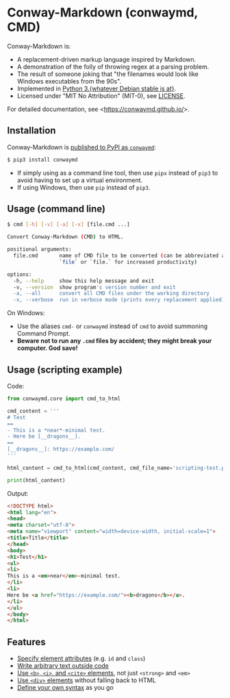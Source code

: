 # Conway-Markdown (conwaymd, CMD)

Conway-Markdown is:

- A replacement-driven markup language inspired by Markdown.
- A demonstration of the folly of throwing regex at a parsing problem.
- The result of someone joking that "the filenames would look like Windows executables from the 90s".
- Implemented in [Python 3.{whatever Debian stable is at}][python3].
- Licensed under "MIT No Attribution" (MIT-0), see [LICENSE].

For detailed documentation, see <<https://conwaymd.github.io/>>.

[python3]: https://packages.debian.org/stable/python3
[LICENSE]: LICENSE


## Installation

Conway-Markdown is [published to PyPI as `conwaymd`][pypi]:

```bash
$ pip3 install conwaymd
```

- If simply using as a command line tool, then use `pipx` instead of `pip3`
  to avoid having to set up a virtual environment.
- If using Windows, then use `pip` instead of `pip3`.

[pypi]: https://pypi.org/project/conwaymd/


## Usage (command line)

```bash
$ cmd [-h] [-v] [-a] [-x] [file.cmd ...]

Convert Conway-Markdown (CMD) to HTML.

positional arguments:
  file.cmd       name of CMD file to be converted (can be abbreviated as
                 `file` or `file.` for increased productivity)

options:
  -h, --help     show this help message and exit
  -v, --version  show program's version number and exit
  -a, --all      convert all CMD files under the working directory
  -x, --verbose  run in verbose mode (prints every replacement applied)
```

On Windows:
- Use the aliases `cmd-` or `conwaymd` instead of `cmd` to avoid summoning Command Prompt.
- **Beware not to run any `.cmd` files by accident; they might break your computer. God save!**


## Usage (scripting example)

Code:

```python
from conwaymd.core import cmd_to_html

cmd_content = '''
# Test
==
- This is a *near*-minimal test.
- Here be [__dragons__].
==
[__dragons__]: https://example.com/
'''

html_content = cmd_to_html(cmd_content, cmd_file_name='scripting-test.py')

print(html_content)
```

Output:

```html
<!DOCTYPE html>
<html lang="en">
<head>
<meta charset="utf-8">
<meta name="viewport" content="width=device-width, initial-scale=1">
<title>Title</title>
</head>
<body>
<h1>Test</h1>
<ul>
<li>
This is a <em>near</em>-minimal test.
</li>
<li>
Here be <a href="https://example.com/"><b>dragons</b></a>.
</li>
</ul>
</body>
</html>
```


## Features

- [Specify element attributes] (e.g. `id` and `class`)
- [Write arbitrary text outside code]
- [Use `<b>`, `<i>`, and `<cite>` elements], not just `<strong>` and `<em>`
- [Use `<div>` elements] without falling back to HTML
- [Define your own syntax] as you go

[Specify element attributes]:
  https://conwaymd.github.io/#cmd-attribute-specifications
[Write arbitrary text outside code]:
  https://conwaymd.github.io/#literals
[Use `<b>`, `<i>`, and `<cite>` elements]:
  https://conwaymd.github.io/#inline-semantics
[Use `<div>` elements]:
  https://conwaymd.github.io/#divisions
[Define your own syntax]:
  https://conwaymd.github.io/#replacement-rule-syntax
